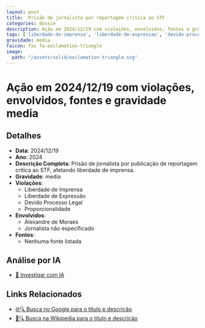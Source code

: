 ```yaml
---
layout: post
title:  Prisão de jornalista por reportagem crítica ao STF
categories: dossie
description: Ação em 2024/12/19 com violações, envolvidos, fontes e gravidade media
tags: ['liberdade-de-imprensa', 'liberdade-de-expressao', 'devido-processo-legal', 'proporcionalidade', 'alexandre-de-moraes', 'jornalista-nao-especificado', 'gravidade-media']
gravidade: media
faicon: fas fa-exclamation-triangle
image:
  path: "/assets/solid/exclamation-triangle.svg"
---
```


# Ação em 2024/12/19 com violações, envolvidos, fontes e gravidade media

## Detalhes
- **Data**: 2024/12/19
- **Ano**: 2024
- **Descrição Completa**: Prisão de jornalista por publicação de reportagem crítica ao STF, afetando liberdade de imprensa.
- **Gravidade**: media <i class="fas fa-exclamation-triangle fa-2x"></i>
- **Violações**:
  - Liberdade de Imprensa
  - Liberdade de Expressão
  - Devido Processo Legal
  - Proporcionalidade
- **Envolvidos**:
  - Alexandre de Moraes
  - Jornalista não especificado
- **Fontes**:
  - Nenhuma fonte listada

## Análise por IA
- [🤖 Investigar com IA](https://www.perplexity.ai/search?q=%22Alexandre%20de%20Moraes%22%20Pris%C3%A3o%20de%20jornalista%20por%20reportagem%20cr%C3%ADtica%20ao%20STF%20Pris%C3%A3o%20de%20jornalista%20por%20publica%C3%A7%C3%A3o%20de%20reportagem%20cr%C3%ADtica%20ao%20STF%2C%20afetando%20liberdade%20de%20imprensa.%20Liberdade%20de%20Imprensa%20Liberdade%20de%20Express%C3%A3o%20Devido%20Processo%20Legal%20Proporcionalidade%202024%20gravidade%20media)

## Links Relacionados
- [🌐🔍 Busca no Google para o título e descrição](https://www.google.com/search?q=%22Alexandre%20de%20Moraes%22%20Pris%C3%A3o%20de%20jornalista%20por%20reportagem%20cr%C3%ADtica%20ao%20STF%20Pris%C3%A3o%20de%20jornalista%20por%20publica%C3%A7%C3%A3o%20de%20reportagem%20cr%C3%ADtica%20ao%20STF%2C%20afetando%20liberdade%20de%20imprensa.%20Liberdade%20de%20Imprensa%20Liberdade%20de%20Express%C3%A3o%20Devido%20Processo%20Legal%20Proporcionalidade%202024%20gravidade%20media)
- [📖🔍 Busca na Wikipedia para o título e descrição](https://pt.wikipedia.org/w/index.php?search=%22Alexandre%20de%20Moraes%22%20Pris%C3%A3o%20de%20jornalista%20por%20reportagem%20cr%C3%ADtica%20ao%20STF%20Pris%C3%A3o%20de%20jornalista%20por%20publica%C3%A7%C3%A3o%20de%20reportagem%20cr%C3%ADtica%20ao%20STF%2C%20afetando%20liberdade%20de%20imprensa.%20Liberdade%20de%20Imprensa%20Liberdade%20de%20Express%C3%A3o%20Devido%20Processo%20Legal%20Proporcionalidade%202024%20gravidade%20media)

